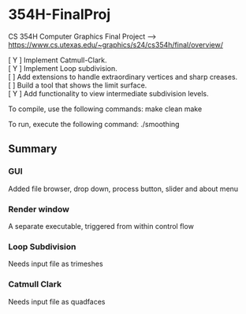 # 354H-FinalProj
CS 354H Computer Graphics Final Project --> https://www.cs.utexas.edu/~graphics/s24/cs354h/final/overview/

[ Y ] Implement Catmull-Clark.\
[ Y ] Implement Loop subdivision.\
[ ] Add extensions to handle extraordinary vertices and sharp creases.\
[ ] Build a tool that shows the limit surface.\
[ Y ] Add functionality to view intermediate subdivision levels.

To compile, use the following commands:
make clean
make

To run, execute the following command:
./smoothing

## Summary
### GUI
Added file browser, drop down, process button, slider and about menu
### Render window
A separate executable, triggered from within control flow
### Loop Subdivision
Needs input file as trimeshes
### Catmull Clark
Needs input file as quadfaces
